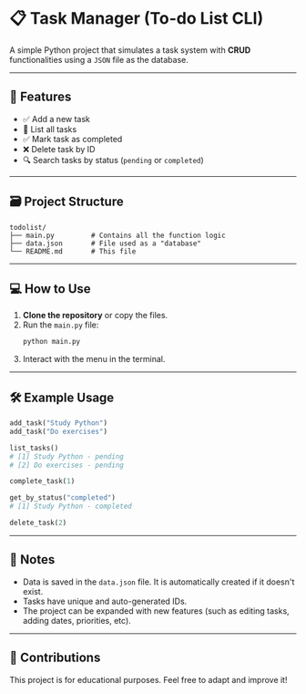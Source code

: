 # 📋 Task Manager (To-do List CLI)

A simple Python project that simulates a task system with **CRUD** functionalities using a `JSON` file as the database.

---

## 🧠 Features

- ✅ Add a new task  
- 📄 List all tasks  
- ✅ Mark task as completed  
- ❌ Delete task by ID  
- 🔍 Search tasks by status (`pending` or `completed`)

---

## 🗃️ Project Structure

```
todolist/
├── main.py         # Contains all the function logic
├── data.json       # File used as a "database"
└── README.md       # This file
```

---

## 💻 How to Use

1. **Clone the repository** or copy the files.  
2. Run the `main.py` file:  
   ```bash
   python main.py
   ```  
3. Interact with the menu in the terminal.

---

## 🛠 Example Usage

```python
add_task("Study Python")
add_task("Do exercises")

list_tasks()
# [1] Study Python - pending
# [2] Do exercises - pending

complete_task(1)

get_by_status("completed")
# [1] Study Python - completed

delete_task(2)
```

---

## 📌 Notes

- Data is saved in the `data.json` file. It is automatically created if it doesn't exist.
- Tasks have unique and auto-generated IDs.
- The project can be expanded with new features (such as editing tasks, adding dates, priorities, etc).

---

## 🤝 Contributions

This project is for educational purposes. Feel free to adapt and improve it!
